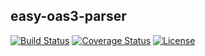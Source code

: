 ## easy-oas3-parser

[![Build Status](https://img.shields.io/travis/cuberl/easy-oas3-parser)](https://travis-ci.org/CuberL/easy-oas3-parser)
[![Coverage Status](https://img.shields.io/coveralls/github/CuberL/easy-oas3-parser)](https://coveralls.io/github/CuberL/easy-oas3-parser?branch=master)
[![License](https://img.shields.io/github/license/cuberl/easy-oas3-parser?color=blue)](https://github.com/CuberL/easy-oas3-parser/blob/master/LICENSE)
